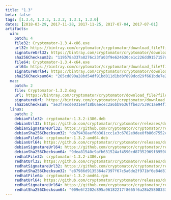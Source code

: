 ```yaml
---
title: "1.3"
beta: false
tags: [1.3.4, 1.3.3, 1.3.2, 1.3.1, 1.3.0]
dates: [2018-03-29, 2017-11-28, 2017-11-25, 2017-07-04, 2017-07-01]
artifacts:
  win:
    patch: 4
    file32: Cryptomator-1.3.4-x86.exe
    url32: https://bintray.com/cryptomator/cryptomator/download_file?file_path=Cryptomator-1.3.4-x86.exe
    signatureUrl32: https://bintray.com/cryptomator/cryptomator/download_file?file_path=Cryptomator-1.3.4-x86.exe.asc
    sha256Checksum32: "119578a337a8276c23fa03f9e624630ce1c226dd9157157d1e52be958f74dd96"
    file64: Cryptomator-1.3.4-x64.exe
    url64: https://bintray.com/cryptomator/cryptomator/download_file?file_path=Cryptomator-1.3.4-x64.exe
    signatureUrl64: https://bintray.com/cryptomator/cryptomator/download_file?file_path=Cryptomator-1.3.4-x64.exe.asc
    sha256Checksum64: "265cd890a28bd54df91bd011d1bd0f899dcd29f661bde7e26b9c26fb918119bd"
  mac:
    patch: 2
    file: Cryptomator-1.3.2.dmg
    url: https://bintray.com/cryptomator/cryptomator/download_file?file_path=Cryptomator-1.3.2.dmg
    signatureUrl: https://bintray.com/cryptomator/cryptomator/download_file?file_path=Cryptomator-1.3.2.dmg.asc
    sha256Checksum: "ae3f7ecde031eef18b6aecec2a6bb9636ffbe37539c1ae94f73ed49b63b83a6e"
  linux:
    patch: 2
    debianFile32: cryptomator-1.3.2-i386.deb
    debianUrl32: https://github.com/cryptomator/cryptomator/releases/download/1.3.2/cryptomator-1.3.2-i386.deb
    debianSignatureUrl32: https://github.com/cryptomator/cryptomator/releases/download/1.3.2/cryptomator-1.3.2-i386.deb.asc
    debianSha256Checksum32: "da79438aef6b361ccc1e3c6782e9dee0fb86d7552cd82f5d98b49af88503759b"
    debianFile64: cryptomator-1.3.2-amd64.deb
    debianUrl64: https://github.com/cryptomator/cryptomator/releases/download/1.3.2/cryptomator-1.3.2-amd64.deb
    debianSignatureUrl64: https://github.com/cryptomator/cryptomator/releases/download/1.3.2/cryptomator-1.3.2-amd64.deb.asc
    debianSha256Checksum64: "9dea81540c9afb631524af4590cd87352969f8959038661b268de1755bc7c48b"
    redhatFile32: cryptomator-1.3.2-i386.rpm
    redhatUrl32: https://github.com/cryptomator/cryptomator/releases/download/1.3.2/cryptomator-1.3.2-i386.rpm
    redhatSignatureUrl32: https://github.com/cryptomator/cryptomator/releases/download/1.3.2/cryptomator-1.3.2-i386.rpm.asc
    redhatSha256Checksum32: "e87986d9135364a7397f67c5a6de2f971bf6e84d810cccdcf118e481bd7432e9"
    redhatFile64: cryptomator-1.3.2-amd64.rpm
    redhatUrl64: https://github.com/cryptomator/cryptomator/releases/download/1.3.2/cryptomator-1.3.2-amd64.rpm
    redhatSignatureUrl64: https://github.com/cryptomator/cryptomator/releases/download/1.3.2/cryptomator-1.3.2-amd64.rpm.asc
    redhatSha256Checksum64: "009e6f2202d895a96182217f8665f6a28b258083332b50e54531fc226d974f79"
---
```

